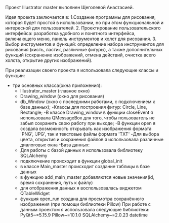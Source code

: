 Проект Illustrator master выполнен Щеголевой Анастасией.

Идея проекта заключается в:
1.Создание программы для рисования, которая будет простой в использовании, но при этом функциональной и интересной для пользователей.
2. Проектирование пользовательского интерфейса: разработка удобного и понятного интерфейса, включающего меню, панель инструментов и холст для рисования.
3. Выбор инструментов и функций: определение набора инструментов для рисования (кисть, ластик, различные фигуры), а также дополнительных функций (сохранение изображений, отмена действий, очистка всего холста, открытие других изображений).

При реализации своего проекта я использовала следующие классы и функции:
- три основных класса(окна приложения):
    - Illustrator_master (главное окно)
    - Drawing_window (окно для рисования)
    - db_Window (окно с последними работами, с подключением к базе данных);
-Классы для построения фигур: Circle, Line, Rectangle;
-В классе Drawing_window в функции closeEvent я использовала QMessageBox для того, чтобы пользователь не забыл сохранить свою работу при выходе;
-В функции open я создала возможность открывать как изображения формата 'PNG', 'JPG', так и текстовые файлы формата 'TXT'
-Для выбора цвета, открытия и сохранения файлов я использовала различные диалоговые окна
-База данных:
    - Для работы с  базой данных я использовала библиотеку SQLAlchemy
    - подключение происходит в функции global_init
    - в классе Main_master происходит создание таблицы в базе данных
    - в функцию add_main_master добавляются новые значения(id, время сохранения, путь к файлу)
    - для отображения данных я воспользовалась виджетом QTableWidget
    - функция open_run создана для просмотра сохранённого изображения (при помощи библиотеки Pillow)
При работе с данным проектом я использовала следующие библиотеки: 
PyQt5~=5.15.9
Pillow~=10.1.0 
SQLAlchemy~=2.0.23
datetime
